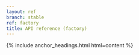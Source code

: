 ```yaml
---
layout: ref
branch: stable
ref: factory
title: API reference (factory)
---
```

{% include anchor_headings.html html=content %}